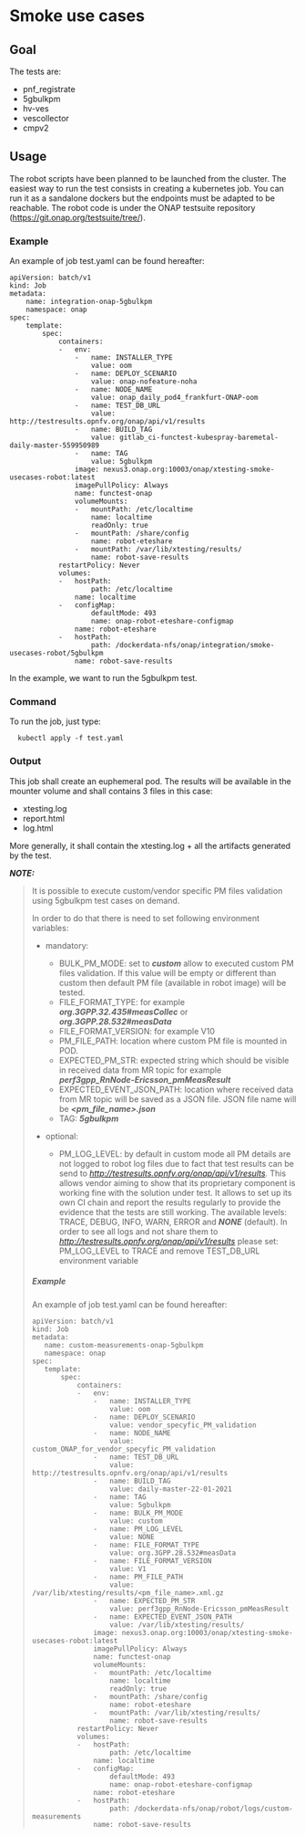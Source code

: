 # Smoke use cases

## Goal

The tests are:

- pnf_registrate
- 5gbulkpm
- hv-ves
- vescollector
- cmpv2

## Usage

The robot scripts have been planned to be launched from the cluster.
The easiest way to run the test consists in creating a kubernetes job.
You can run it as a sandalone dockers but the endpoints must be adapted
to be reachable.
The robot code is under the ONAP testsuite repository
(<https://git.onap.org/testsuite/tree/>).

### Example

An example of job test.yaml can be found hereafter:

```
apiVersion: batch/v1
kind: Job
metadata:
    name: integration-onap-5gbulkpm
    namespace: onap
spec:
    template:
        spec:
            containers:
            -   env:
                -   name: INSTALLER_TYPE
                    value: oom
                -   name: DEPLOY_SCENARIO
                    value: onap-nofeature-noha
                -   name: NODE_NAME
                    value: onap_daily_pod4_frankfurt-ONAP-oom
                -   name: TEST_DB_URL
                    value: http://testresults.opnfv.org/onap/api/v1/results
                -   name: BUILD_TAG
                    value: gitlab_ci-functest-kubespray-baremetal-daily-master-559950989
                -   name: TAG
                    value: 5gbulkpm
                image: nexus3.onap.org:10003/onap/xtesting-smoke-usecases-robot:latest
                imagePullPolicy: Always
                name: functest-onap
                volumeMounts:
                -   mountPath: /etc/localtime
                    name: localtime
                    readOnly: true
                -   mountPath: /share/config
                    name: robot-eteshare
                -   mountPath: /var/lib/xtesting/results/
                    name: robot-save-results
            restartPolicy: Never
            volumes:
            -   hostPath:
                    path: /etc/localtime
                name: localtime
            -   configMap:
                    defaultMode: 493
                    name: onap-robot-eteshare-configmap
                name: robot-eteshare
            -   hostPath:
                    path: /dockerdata-nfs/onap/integration/smoke-usecases-robot/5gbulkpm
                name: robot-save-results
```

In the example, we want to run the 5gbulkpm test.

### Command

To run the job, just type:

```
  kubectl apply -f test.yaml
```

### Output

This job shall create an euphemeral pod.
The results will be available in the mounter volume and shall contains 3 files in
this case:

- xtesting.log
- report.html
- log.html

More generally, it shall contain the xtesting.log + all the artifacts generated by
the test.

***NOTE:***

> It is possible to execute custom/vendor specific PM files validation using 5gbulkpm test cases on demand.
>
> In order to do that there is need to set following environment variables:
>
> - mandatory:
>
>   - BULK_PM_MODE: set to ***custom*** allow to executed custom PM files validation. If this value will be empty or different than custom then default PM file (available in robot image) will be tested.
>   - FILE_FORMAT_TYPE: for example ***org.3GPP.32.435#measCollec*** or ***org.3GPP.28.532#measData***
>   - FILE_FORMAT_VERSION: for example V10
>   - PM_FILE_PATH: location where custom PM file is mounted in POD.
>   - EXPECTED_PM_STR: expected string which should be visible in received data from MR topic for example ***perf3gpp_RnNode-Ericsson_pmMeasResult***
>   - EXPECTED_EVENT_JSON_PATH: location where received data from MR topic will be saved as a JSON file.
>     JSON file name will be ***&lt;pm_file_name>.json***
>   - TAG: ***5gbulkpm***
>
> - optional:
>   - PM_LOG_LEVEL: by default in custom mode all PM details are not logged to robot log files due to fact that test results
>     can be send to *<http://testresults.opnfv.org/onap/api/v1/results>*.
>     This allows vendor aiming to show that its proprietary component is working fine with the solution under test.
>     It allows to set up its own CI chain and report the results regularly to provide the evidence that the tests are still working.
>     The available levels: TRACE, DEBUG, INFO, WARN, ERROR and ***NONE*** (default).
>     In order to see all logs and not share them to *<http://testresults.opnfv.org/onap/api/v1/results>* please set:
>     PM_LOG_LEVEL to TRACE and remove TEST_DB_URL environment variable
>
> ##### Example
>
> An example of job test.yaml can be found hereafter:
>
> ```
> apiVersion: batch/v1
> kind: Job
> metadata:
>    name: custom-measurements-onap-5gbulkpm
>    namespace: onap
> spec:
>    template:
>        spec:
>            containers:
>            -   env:
>                -   name: INSTALLER_TYPE
>                    value: oom
>                -   name: DEPLOY_SCENARIO
>                    value: vendor_specyfic_PM_validation
>                -   name: NODE_NAME
>                    value: custom_ONAP_for_vendor_specyfic_PM_validation
>                -   name: TEST_DB_URL
>                    value: http://testresults.opnfv.org/onap/api/v1/results
>                -   name: BUILD_TAG
>                    value: daily-master-22-01-2021
>                -   name: TAG
>                    value: 5gbulkpm
>                -   name: BULK_PM_MODE
>                    value: custom
>                -   name: PM_LOG_LEVEL
>                    value: NONE
>                -   name: FILE_FORMAT_TYPE
>                    value: org.3GPP.28.532#measData
>                -   name: FILE_FORMAT_VERSION
>                    value: V1
>                -   name: PM_FILE_PATH
>                    value: /var/lib/xtesting/results/<pm_file_name>.xml.gz
>                -   name: EXPECTED_PM_STR
>                    value: perf3gpp_RnNode-Ericsson_pmMeasResult
>                -   name: EXPECTED_EVENT_JSON_PATH
>                    value: /var/lib/xtesting/results/
>                image: nexus3.onap.org:10003/onap/xtesting-smoke-usecases-robot:latest
>                imagePullPolicy: Always
>                name: functest-onap
>                volumeMounts:
>                -   mountPath: /etc/localtime
>                    name: localtime
>                    readOnly: true
>                -   mountPath: /share/config
>                    name: robot-eteshare
>                -   mountPath: /var/lib/xtesting/results/
>                    name: robot-save-results
>            restartPolicy: Never
>            volumes:
>            -   hostPath:
>                    path: /etc/localtime
>                name: localtime
>            -   configMap:
>                    defaultMode: 493
>                    name: onap-robot-eteshare-configmap
>                name: robot-eteshare
>            -   hostPath:
>                    path: /dockerdata-nfs/onap/robot/logs/custom-measurements
>                name: robot-save-results
> ```
